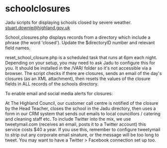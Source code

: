 # schoolclosures
Jadu scripts for displaying schools closed by severe weather. stuart.downie@highland.gov.uk

School_closures.php displays records from a directory which include a phrase (the word 'closed'). 
Update the $directoryID number and relevant field names.

reset_school_closure.php is a scheduled task that runs at 6pm each night. Depending on your setup, you may need to ask
Jadu to configure this for you. It should be installed in the /VAR/ folder so it's not accessible via a browser.
The script checks if there are closures, sends an email of the day's closures (as an XML attachment), 
then resets the values of the closure fields in ALL records of the schools directory.

To enable email and social media alerts for closures:

At The Highland Council, our customer call centre is notified of the closure by the Head Teacher, closes the school in the Jadu directory, then uses a form in our CRM system that sends out emails to local councillors / catering and cleaning staff etc. To include Twitter into the mix, we use tweetymail.com (receives an email, posts it to a Twitter account) this service costs $40 a year. If you use this, remember to configure tweetymail to strip out any corporate email sinature, or the message will be too long to tweet. You may want to have a Twitter > Facebook connection set up too.
